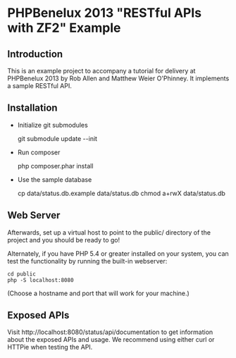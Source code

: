 PHPBenelux 2013 "RESTful APIs with ZF2" Example
===============================================

Introduction
------------
This is an example project to accompany a tutorial for delivery at PHPBenelux
2013 by Rob Allen and Matthew Weier O'Phinney. It implements a sample RESTful
API.


Installation
------------

- Initialize git submodules

    git submodule update --init

- Run composer

    php composer.phar install

- Use the sample database

    cp data/status.db.example data/status.db
    chmod a+rwX data/status.db

Web Server
----------
Afterwards, set up a virtual host to point to the public/ directory of the
project and you should be ready to go!

Alternately, if you have PHP 5.4 or greater installed on your system, you can
test the functionality by running the built-in webserver:

    cd public
    php -S localhost:8080

(Choose a hostname and port that will work for your machine.)

Exposed APIs
------------

Visit http://localhost:8080/status/api/documentation to get information about
the exposed APIs and usage. We recommend using either curl or HTTPie when
testing the API.
